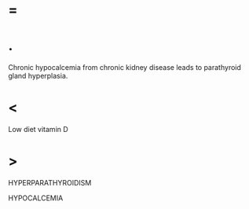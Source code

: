 # =

# .

Chronic hypocalcemia from chronic kidney disease leads to parathyroid gland hyperplasia.

# <

Low diet vitamin D

# >

HYPERPARATHYROIDISM

HYPOCALCEMIA
